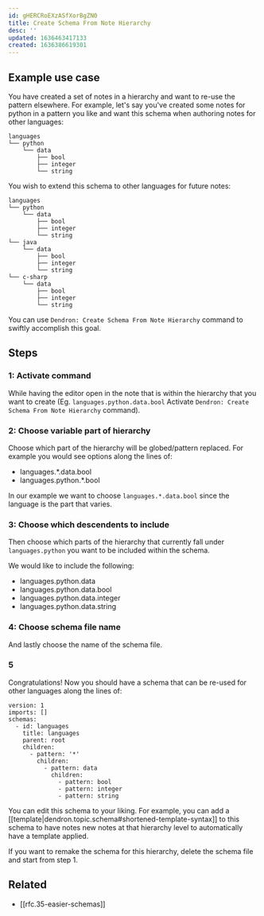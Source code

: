 ```yaml
---
id: gHERCRoEXzASfXorBgZN0
title: Create Schema From Note Hierarchy
desc: ''
updated: 1636463417133
created: 1636386619301
---
```


## Example use case
You have created a set of notes in a hierarchy and want to re-use the pattern elsewhere. For example, let's say you've created some notes for python in a pattern you like and want this schema when authoring notes for other languages:

```
languages
└── python
    └── data
        ├── bool
        ├── integer
        └── string
```

You wish to extend this schema to other languages for future notes:

```
languages
└── python
    └── data
        ├── bool
        ├── integer
        └── string
└── java
    └── data
        ├── bool
        ├── integer
        └── string
└── c-sharp
    └── data
        ├── bool
        ├── integer
        └── string
```

You can use `Dendron: Create Schema From Note Hierarchy` command to swiftly accomplish this goal. 

## Steps
### 1: Activate command
 While having the editor open in the note that is within the hierarchy that you want to create (Eg. `languages.python.data.bool` Activate `Dendron: Create Schema From Note Hierarchy` command).

### 2: Choose variable part of hierarchy
Choose which part of the hierarchy will be globed/pattern replaced. For example you would see options along the lines of:
* languages.*.data.bool
* languages.python.*.bool 

In our example we want to choose `languages.*.data.bool` since the language is the part that varies. 

### 3: Choose which descendents to include
Then choose which parts of the hierarchy that currently fall under `languages.python` you want to be included within the schema. 

We would like to include the following:

* languages.python.data
* languages.python.data.bool
* languages.python.data.integer
* languages.python.data.string
### 4: Choose schema file name
And lastly choose the name of the schema file.

### 5 
Congratulations! Now you should have a schema that can be re-used for other languages along the lines of:
```
version: 1
imports: []
schemas:
  - id: languages
    title: languages
    parent: root
    children:
      - pattern: '*'
        children:
          - pattern: data
            children:
              - pattern: bool
              - pattern: integer
              - pattern: string
```

You can edit this schema to your liking. For example, you can add a [[template|dendron.topic.schema#shortened-template-syntax]] to this schema to have notes new notes at that hierarchy level to automatically have a template applied.

If you want to remake the schema for this hierarchy, delete the schema file and start from step 1. 
## Related
* [[rfc.35-easier-schemas]]

